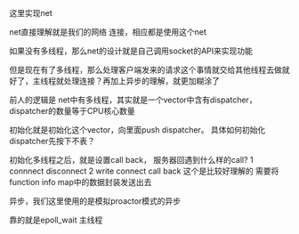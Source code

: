 ﻿这里实现net

net直接理解就是我们的网络
连接，相应都是使用这个net

如果没有多线程，那么net的设计就是自己调用socket的API来实现功能

但是现在有了多线程，那么处理客户端发来的请求这个事情就交给其他线程去做就好了，主线程就处理连接？再加上异步的理解，就更加糊涂了


前人的逻辑是
net中有多线程，其实就是一个vector中含有dispatcher，dispatcher的数量等于CPU核心数量

初始化就是初始化这个vector，向里面push dispatcher。 具体如何初始化dispatcher先按下不表？

初始化多线程之后，就是设置call back， 
服务器回遇到什么样的call? 
1 connnect  disconnect
2 write
connect call back  这个是比较好理解的 需要将function info map中的数据封装发送出去


异步，我们这里使用的是模拟proactor模式的异步

靠的就是epoll_wait
主线程